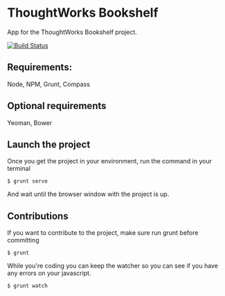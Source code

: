 ThoughtWorks Bookshelf
==
App for the ThoughtWorks Bookshelf project.

[![Build Status](https://travis-ci.org/nicholaspufal/tw-bookshelf-app.png)](https://travis-ci.org/nicholaspufal/tw-bookshelf-app)

Requirements:
--
Node, NPM, Grunt, Compass

Optional requirements 
--
Yeoman, Bower

Launch the project
-- 
Once you get the project in your environment, run the command in your terminal
```
$ grunt serve
```
And wait until the browser window with the project is up.

Contributions
--
If you want to contribute to the project, make sure run grunt before committing
```
$ grunt
```

While you're coding you can keep the watcher so you can see if you have any errors on your javascript.
```
$ grunt watch
```
